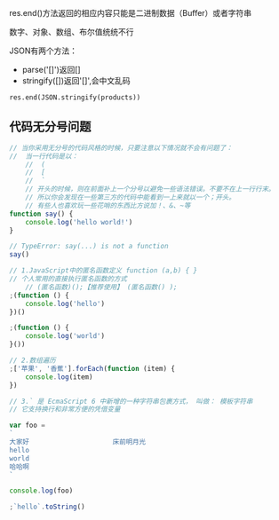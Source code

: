 res.end()方法返回的相应内容只能是二进制数据（Buffer）或者字符串

数字、对象、数组、布尔值统统不行

JSON有两个方法：
- parse('[]')返回[] 
- stringify([])返回'[]',会中文乱码
```
res.end(JSON.stringify(products))
```

## 代码无分号问题
```javascript
// 当你采用无分号的代码风格的时候，只要注意以下情况就不会有问题了：
//  当一行代码是以：
    //  (
    //  [
    //  `
    // 开头的时候，则在前面补上一个分号以避免一些语法错误。不要不在上一行行末。
    // 所以你会发现在一些第三方的代码中能看到一上来就以一个；开头。
    // 有些人也喜欢玩一些花哨的东西比方说加！、&、~等
function say() {
    console.log('hello world!')
}

// TypeError: say(...) is not a function
say()

// 1.JavaScript中的匿名函数定义 function (a,b) { }
// 个人常用的直接执行匿名函数的方式
    // (匿名函数)();【推荐使用】 (匿名函数() );
;(function () {
    console.log('hello')
})()

;(function () {
    console.log('world')
}())

// 2.数组遍历
;['苹果', '香蕉'].forEach(function (item) {
    console.log(item)
})

// 3.` 是 EcmaScript 6 中新增的一种字符串包裹方式， 叫做： 模板字符串
// 它支持换行和非常方便的凭借变量

var foo = 
`
大家好                     床前明月光
hello
world
哈哈啊
`

console.log(foo)

;`hello`.toString()
```


